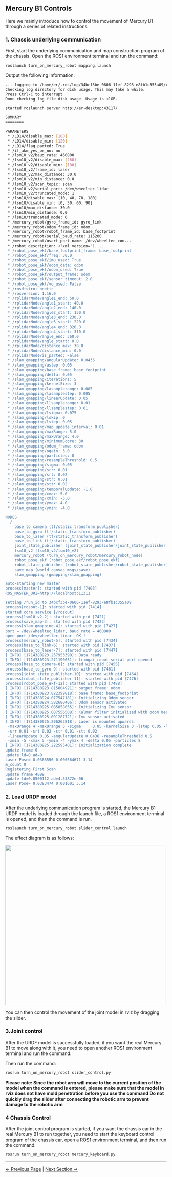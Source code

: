 ## Mercury B1 Controls

Here we mainly introduce how to control the movement of Mercury B1 through a series of related instructions.

### 1. Chassis underlying communication

First, start the underlying communication and map construction program of the chassis.
Open the ROS1 environment terminal and run the command:

```bash
roslaunch turn_on_mercury_robot mapping.launch
```

Output the following information:

```bash
... logging to /home/er/.ros/log/34bcf3be-0606-11ef-8293-e8fb1c355a09/roslaunch-er-desktop-7394.log
Checking log directory for disk usage. This may take a while.
Press Ctrl-C to interrupt
Done checking log file disk usage. Usage is <1GB.

started roslaunch server http://er-desktop:43117/

SUMMARY
========

PARAMETERS
 * /LD14/disable_max: [180]
 * /LD14/disable_min: [120]
 * /LD14/flag_parted: True
 * /if_akm_yes_or_no: no
 * /lsm10_v2/baud_rate: 460800
 * /lsm10_v2/disable_max: [260]
 * /lsm10_v2/disable_min: [100]
 * /lsm10_v2/frame_id: laser
 * /lsm10_v2/max_distance: 30.0
 * /lsm10_v2/min_distance: 0.0
 * /lsm10_v2/scan_topic: scan
 * /lsm10_v2/serial_port: /dev/wheeltec_lidar
 * /lsm10_v2/truncated_mode: 1
 * /lsn10/disable_max: [10, 40, 70, 180]
 * /lsn10/disable_min: [0, 30, 60, 90]
 * /lsn10/max_distance: 30.0
 * /lsn10/min_distance: 0.0
 * /lsn10/truncated_mode: 0
 * /mercury_robot/gyro_frame_id: gyro_link
 * /mercury_robot/odom_frame_id: odom
 * /mercury_robot/robot_frame_id: base_footprint
 * /mercury_robot/serial_baud_rate: 115200
 * /mercury_robot/usart_port_name: /dev/wheeltec_con...
 * /robot_description: <?xml version="1....
 * /robot_pose_ekf/base_footprint_frame: base_footprint
 * /robot_pose_ekf/freq: 30.0
 * /robot_pose_ekf/imu_used: True
 * /robot_pose_ekf/odom_data: odom
 * /robot_pose_ekf/odom_used: True
 * /robot_pose_ekf/output_frame: odom
 * /robot_pose_ekf/sensor_timeout: 2.0
 * /robot_pose_ekf/vo_used: False
 * /rosdistro: noetic
 * /rosversion: 1.16.0
 * /rplidarNode/angle1_end: 50.0
 * /rplidarNode/angle1_start: 40.0
 * /rplidarNode/angle2_end: 140.0
 * /rplidarNode/angle2_start: 130.0
 * /rplidarNode/angle3_end: 230.0
 * /rplidarNode/angle3_start: 220.0
 * /rplidarNode/angle4_end: 320.0
 * /rplidarNode/angle4_start: 310.0
 * /rplidarNode/angle_end: 360.0
 * /rplidarNode/angle_start: 0.0
 * /rplidarNode/distance_max: 30.0
 * /rplidarNode/distance_min: 0.0
 * /rplidarNode/is_parted: False
 * /slam_gmapping/angularUpdate: 0.0436
 * /slam_gmapping/astep: 0.05
 * /slam_gmapping/base_frame: base_footprint
 * /slam_gmapping/delta: 0.05
 * /slam_gmapping/iterations: 5
 * /slam_gmapping/kernelSize: 3
 * /slam_gmapping/lasamplerange: 0.005
 * /slam_gmapping/lasamplestep: 0.005
 * /slam_gmapping/linearUpdate: 0.05
 * /slam_gmapping/llsamplerange: 0.01
 * /slam_gmapping/llsamplestep: 0.01
 * /slam_gmapping/lsigma: 0.075
 * /slam_gmapping/lskip: 0
 * /slam_gmapping/lstep: 0.05
 * /slam_gmapping/map_update_interval: 0.01
 * /slam_gmapping/maxRange: 5.0
 * /slam_gmapping/maxUrange: 4.0
 * /slam_gmapping/minimumScore: 30
 * /slam_gmapping/odom_frame: odom
 * /slam_gmapping/ogain: 3.0
 * /slam_gmapping/particles: 8
 * /slam_gmapping/resampleThreshold: 0.5
 * /slam_gmapping/sigma: 0.05
 * /slam_gmapping/srr: 0.01
 * /slam_gmapping/srt: 0.02
 * /slam_gmapping/str: 0.01
 * /slam_gmapping/stt: 0.02
 * /slam_gmapping/temporalUpdate: -1.0
 * /slam_gmapping/xmax: 5.0
 * /slam_gmapping/xmin: -5.0
 * /slam_gmapping/ymax: 4.0
 * /slam_gmapping/ymin: -4.0

NODES
  /
    base_to_camera (tf/static_transform_publisher)
    base_to_gyro (tf/static_transform_publisher)
    base_to_laser (tf/static_transform_publisher)
    base_to_link (tf/static_transform_publisher)
    joint_state_publisher (joint_state_publisher/joint_state_publisher)
    lsm10_v2 (lsm10_v2/lsm10_v2)
    mercury_robot (turn_on_mercury_robot/mercury_robot_node)
    robot_pose_ekf (robot_pose_ekf/robot_pose_ekf)
    robot_state_publisher (robot_state_publisher/robot_state_publisher)
    save_map (world_canvas_msgs/save)
    slam_gmapping (gmapping/slam_gmapping)

auto-starting new master
process[master]: started with pid [7403]
ROS_MASTER_URI=http://localhost:11311

setting /run_id to 34bcf3be-0606-11ef-8293-e8fb1c355a09
process[rosout-1]: started with pid [7414]
started core service [/rosout]
process[lsm10_v2-2]: started with pid [7421]
process[save_map-3]: started with pid [7422]
process[slam_gmapping-4]: started with pid [7427]
port = /dev/wheeltec_lidar, baud_rate = 460800
open_port /dev/wheeltec_lidar  OK !
process[mercury_robot-5]: started with pid [7434]
process[base_to_link-6]: started with pid [7437]
process[base_to_laser-7]: started with pid [7447]
[ INFO] [1714380923.257953390]: Data ready
[ INFO] [1714380923.271190031]: tringai_robot serial port opened
process[base_to_camera-8]: started with pid [7455]
process[base_to_gyro-9]: started with pid [7461]
process[joint_state_publisher-10]: started with pid [7464]
process[robot_state_publisher-11]: started with pid [7476]
process[robot_pose_ekf-12]: started with pid [7488]
[ INFO] [1714380923.815804921]: output frame: odom
[ INFO] [1714380923.822399818]: base frame: base_footprint
[ INFO] [1714380924.077547181]: Initializing Odom sensor
[ INFO] [1714380924.582680406]: Odom sensor activated
[ INFO] [1714380925.085858055]: Initializing Imu sensor
[ INFO] [1714380925.087556508]: Kalman filter initialized with odom measurement
[ INFO] [1714380925.091287721]: Imu sensor activated
[ INFO] [1714380925.206262818]: Laser is mounted upwards.
 -maxUrange 4 -maxUrange 5 -sigma     0.05 -kernelSize 3 -lstep 0.05 -lobsGain 3 -astep 0.05
 -srr 0.01 -srt 0.02 -str 0.01 -stt 0.02
 -linearUpdate 0.05 -angularUpdate 0.0436 -resampleThreshold 0.5
 -xmin -5 -xmax 5 -ymin -4 -ymax 4 -delta 0.05 -particles 8
[ INFO] [1714380925.222595401]: Initialization complete
update frame 0
update ld=0 ad=0
Laser Pose= 0.0368556 0.000564671 3.14
m_count 0
Registering First Scan
update frame 4089
update ld=0.0500112 ad=4.53872e-06
Laser Pose= 0.0383474 0.001601 3.14

```

### 2. Load URDF model

After the underlying communication program is started, the Mercury B1 URDF model is loaded through the launch file, a ROS1 environment terminal is opened, and then the command is run.

```bash
roslaunch turn_on_mercury_robot slider_control.launch
```

The effect diagram is as follows:

<img src = ../../resources/11-ApplicationBaseROS/image/B1_slider_control.png
width="500" align="center">

You can then control the movement of the joint model in rviz by dragging the slider.

### 3.Joint control

After the URDF model is successfully loaded, if you want the real Mercury B1 to move along with it, you need to open another ROS1 environment terminal and run the command:

Then run the command:

```bash
rosrun turn_on_mercury_robot slider_control.py
```

**Please note: Since the robot arm will move to the current position of the model when the command is entered, please make sure that the model in rviz does not have mold penetration before you use the command**
**Do not quickly drag the slider after connecting the robotic arm to prevent damage to the robotic arm**

### 4 Chassis Control

After the joint control program is started, if you want the chassis car in the real Mercury B1 to run together, you need to start the keyboard control program of the chassis car, open a ROS1 environment terminal, and then run the command:

```bash
rosrun turn_on_mercury_robot mercury_keyboard.py
```

---

[← Previous Page](11.1.3-RvizIntroduction.md) | [Next Section →](../11.2-ROS2/README.md)

